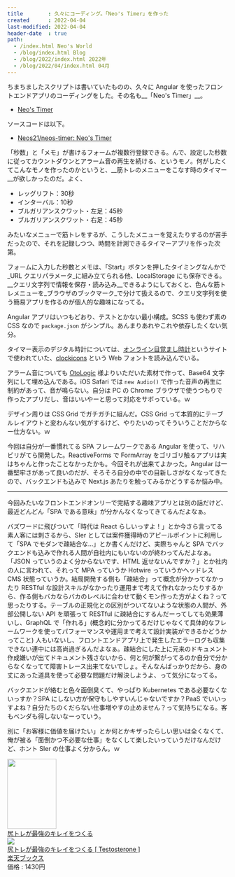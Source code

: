 ```yaml
---
title        : 久々にコーディング。「Neo's Timer」を作った
created      : 2022-04-04
last-modified: 2022-04-04
header-date  : true
path:
  - /index.html Neo's World
  - /blog/index.html Blog
  - /blog/2022/index.html 2022年
  - /blog/2022/04/index.html 04月
---
```


ちまちましたスクリプトは書いていたものの、久々に Angular を使ったフロントエンドアプリのコーディングをした。その名も__「Neo's Timer」__。

- [Neo's Timer](https://neos21.github.io/neos-timer/)

ソースコードは以下。

- [Neos21/neos-timer: Neo's Timer](https://github.com/Neos21/neos-timer)

「秒数」と「メモ」が書けるフォームが複数行登録できる。んで、設定した秒数に従ってカウントダウンとアラーム音の再生を続ける、というモノ。何がしたくてこんなモノを作ったのかというと、__筋トレのメニューをこなす時のタイマー__が欲しかったのだ。よく、

- レッグリフト：30秒
- インターバル：10秒
- ブルガリアンスクワット・左足：45秒
- ブルガリアンスクワット・右足：45秒

みたいなメニューで筋トレをするが、こうしたメニューを覚えたりするのが苦手だったので、それを記録しつつ、時間を計測できるタイマーアプリを作った次第。

フォームに入力した秒数とメモは、「Start」ボタンを押したタイミングなんかで _URL クエリパラメータ_に組み立てられる他、LocalStorage にも保存できる。__クエリ文字列で情報を保存・読み込み__できるようにしておくと、色んな筋トレメニューを_ブラウザのブックマーク_で分けて扱えるので、クエリ文字列を使う簡易アプリを作るのが個人的な趣味になってる。

Angular アプリはいつもどおり、テストとかない最小構成。SCSS も使わず素の CSS なので `package.json` がシンプル。あんまりあれやこれや依存したくない気分。

タイマー表示のデジタル時計については、[オンライン目覚まし時計](https://vclock.jp/)というサイトで使われていた、[clockicons](https://www.onlinewebfonts.com/download/84cb021d5f9af287ffff84b61beef6dc) という Web フォントを読み込んでいる。

アラーム音についても [OtoLogic](https://otologic.jp/) 様よりいただいた素材で作って、Base64 文字列にして埋め込んである。iOS Safari では `new Audio()` で作った音声の再生に制約があって、音が鳴らない。自分は PC の Chrome ブラウザで使うつもりで作ったアプリだし、音はいいやーと思って対応をサボっている。ｗ

デザイン周りは CSS Grid でガチガチに組んだ。CSS Grid って本質的にテーブルレイアウトと変わんない気がするけど、やりたいのってそういうことだからなー仕方ない。ｗ

今回は自分が一番慣れてる SPA フレームワークである Angular を使って、リハビリがてら開発した。ReactiveForms で FormArray をゴリゴリ触るアプリは実はちゃんと作ったことなかったかも。今回それが出来てよかった。Angular は一番堅牢さがあって良いのだが、そろそろ自分の中での目新しさがなくなってきたので、バックエンドも込みで Next.js あたりを触ってみるかどうするか悩み中。

---

今回みたいなフロントエンドオンリーで完結する趣味アプリとは別の話だけど、最近どんどん「SPA である意味」が分かんなくなってきてるんだよなぁ。

バズワードに飛びついて「時代は React らしいっすよ！」とか今さら言ってる素人客には刺さるから、SIer としては案件獲得時のアピールポイントに利用して「SPA でモダンで疎結合な…」とか書くんだけど、実際ちゃんと SPA でバックエンドも込みで作れる人間が自社内にもいないのが終わってんだよなぁ。「JSON っていうのよく分からないです、HTML 返せないんですか？」とか社内の人に言われて、それって MPA っていうか Hotwire っていうかヘッドレス CMS 状態っていうか。結局開発する側も「疎結合」って概念が分かってなかったり RESTful な設計スキルがなかったり運用まで考えて作れなかったりするから、作る側もバカならバカのレベルに合わせて動くモン作った方がよくね？って思ったりする。テーブルの正規化との区別がついてないような状態の人間が、外部公開しない API を頑張って RESTful に疎結合にするんだーってしても効果薄いし、GraphQL で「作れる」(概念的に分かってるだけじゃなくて具体的なフレームワークを使ってパフォーマンスや運用まで考えて設計実装ができるかどうかってこと) 人もいないし、フロントエンドアプリ上で発生したエラーログも収集できない連中には高尚過ぎるんだよなぁ。疎結合にした上に元来のドキュメント作成嫌いが出てドキュメント残さないから、何と何が繋がってるのか自分で分からなくなってて障害トレース出来てないでしょ。そんなんばっかりだから、身の丈にあった道具を使って必要な問題だけ解決しようよ、って気分になってる。

バックエンドが絡むと色々面倒臭くて、やっぱり Kubernetes である必要なくないっすか？SPA にしない方が保守もしやすいんじゃないですか？PaaS でいいっすよね？自分たちのくだらない仕事増やすの止めません？って気持ちになる。客もベンダも得しないなーっていう。

別に「お客様に価値を届けたい」とか何とかキザったらしい思いは全くなくて、俺が被る「面倒かつ不必要な仕事」をなくして楽したいっていうだけなんだけど、ホント SIer の仕事よく分からん。ｗ

<div class="ad-amazon">
  <div class="ad-amazon-image">
    <a href="https://www.amazon.co.jp/dp/B0758BRQV3?tag=neos21-22&amp;linkCode=osi&amp;th=1&amp;psc=1">
      <img src="https://m.media-amazon.com/images/I/51yR9ZVjRUL._SL160_.jpg" width="112" height="160">
    </a>
  </div>
  <div class="ad-amazon-info">
    <div class="ad-amazon-title">
      <a href="https://www.amazon.co.jp/dp/B0758BRQV3?tag=neos21-22&amp;linkCode=osi&amp;th=1&amp;psc=1">尻トレが最強のキレイをつくる</a>
    </div>
  </div>
</div>

<div class="ad-rakuten">
  <div class="ad-rakuten-image">
    <a href="https://hb.afl.rakuten.co.jp/hgc/g00q0722.waxyc9ff.g00q0722.waxyd017/?pc=https%3A%2F%2Fitem.rakuten.co.jp%2Fbook%2F15011019%2F&amp;m=http%3A%2F%2Fm.rakuten.co.jp%2Fbook%2Fi%2F18633380%2F">
      <img src="https://thumbnail.image.rakuten.co.jp/@0_mall/book/cabinet/9696/9784426609696.jpg?_ex=128x128">
    </a>
  </div>
  <div class="ad-rakuten-info">
    <div class="ad-rakuten-title">
      <a href="https://hb.afl.rakuten.co.jp/hgc/g00q0722.waxyc9ff.g00q0722.waxyd017/?pc=https%3A%2F%2Fitem.rakuten.co.jp%2Fbook%2F15011019%2F&amp;m=http%3A%2F%2Fm.rakuten.co.jp%2Fbook%2Fi%2F18633380%2F">尻トレが最強のキレイをつくる [ Testosterone ]</a>
    </div>
    <div class="ad-rakuten-shop">
      <a href="https://hb.afl.rakuten.co.jp/hgc/g00q0722.waxyc9ff.g00q0722.waxyd017/?pc=https%3A%2F%2Fwww.rakuten.co.jp%2Fbook%2F&amp;m=http%3A%2F%2Fm.rakuten.co.jp%2Fbook%2F">楽天ブックス</a>
    </div>
    <div class="ad-rakuten-price">価格 : 1430円</div>
  </div>
</div>
